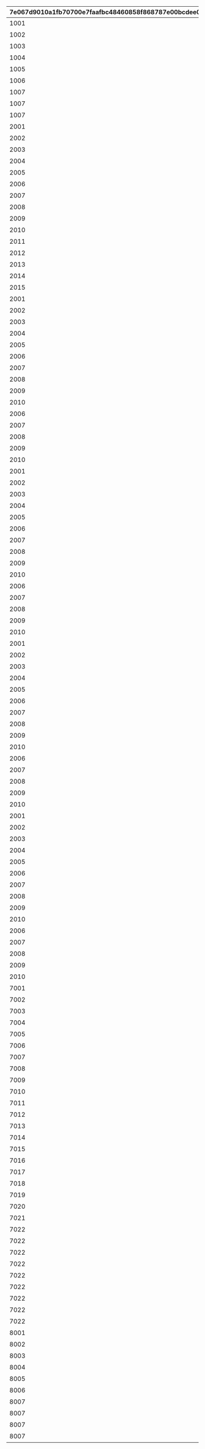 |7e067d9010a1fb70700e7faafbc48460858f868787e00bcdee09bbe778a42b99|0de851bed8ce9a4735948c87e54d3161604015e960b5951057964bf7ff2211e9|68d8588862ac16a1bebfaadc35fb1b451d0eff556198a1fde5470a6988f98d89|d82b7d1aa800bdb2281768ca695f5ee8d8641c603599e25c2a79e7889e61a3d1|e05d44b50da4b7ac0991cb644a3d0078436f3927974bbcc9d60dd8144d9ef257|7174dfc9c7a8a9fbb39cf8900e04beba27b3046b56eea8bce387d55e51d6e46c|5288881c37cdc61623d55b0d747fa06c6972e0ef88ee1d7b9753c0f21b914289|507f9e81f41d962e51c4aa8e7836ad480b487be1158fa12530138455210a5c96|4a6e9a7afbfc5de2a64696dee7594cadc37e74c72841d201e8faf08d32007963|
| --- | --- | --- | --- | --- | --- | --- | --- | --- |
|1001|プリンセスナイトRANK5を達成しよう|0|1002|5|129|20021|1001|1|
|1002|プリンセスナイトRANK10を達成しよう|0|1002|10|129|20021|1002|1|
|1003|プリンセスナイトRANK30を達成しよう|0|1002|30|129|20021|1003|1|
|1004|プリンセスナイトRANK50を達成しよう|0|1002|50|129|20021|1004|1|
|1005|プリンセスナイトRANK100を達成しよう|0|1002|100|129|20021|1005|1|
|1006|プリンセスナイトRANK150を達成しよう|0|1002|150|129|20021|1006|1|
|1007|プリンセスナイトRANK200を達成しよう|0|1002|200|129|20021|1007|1|
|1007|プリンセスナイトRANK250を達成しよう|0|1002|250|129|20021|1008|1|
|1007|プリンセスナイトRANK300を達成しよう|0|1002|300|129|20021|1009|1|
|2001|火属性の属性レベルを50まで上げよう|1|1003|50|129|20022|2001|2|
|2002|火属性の属性レベルを100まで上げよう|1|1003|100|129|20022|2002|2|
|2003|火属性の属性レベルを150まで上げよう|1|1003|150|129|20022|2003|2|
|2004|火属性の属性レベルを200まで上げよう|1|1003|200|129|20022|2004|2|
|2005|火属性の属性レベルを250まで上げよう|1|1003|250|129|20022|2005|2|
|2006|火属性の属性レベルを300まで上げよう|1|1003|300|129|20022|2006|2|
|2007|火属性の属性レベルを350まで上げよう|1|1003|350|129|20022|2007|2|
|2008|火属性の属性レベルを400まで上げよう|1|1003|400|129|20022|2008|2|
|2009|火属性の属性レベルを450まで上げよう|1|1003|450|129|20022|2009|2|
|2010|火属性の属性レベルを500まで上げよう|1|1003|500|129|20022|2010|2|
|2011|火属性の属性レベルを550まで上げよう|1|1003|550|129|20022|2011|2|
|2012|火属性の属性レベルを600まで上げよう|1|1003|600|129|20022|2012|2|
|2013|火属性の属性レベルを650まで上げよう|1|1003|650|129|20022|2013|2|
|2014|火属性の属性レベルを700まで上げよう|1|1003|700|129|20022|2014|2|
|2015|火属性の属性レベルを750まで上げよう|1|1003|750|129|20022|2015|2|
|2001|水属性の属性レベルを50まで上げよう|2|1003|50|129|20022|3001|3|
|2002|水属性の属性レベルを100まで上げよう|2|1003|100|129|20022|3002|3|
|2003|水属性の属性レベルを150まで上げよう|2|1003|150|129|20022|3003|3|
|2004|水属性の属性レベルを200まで上げよう|2|1003|200|129|20022|3004|3|
|2005|水属性の属性レベルを250まで上げよう|2|1003|250|129|20022|3005|3|
|2006|水属性の属性レベルを300まで上げよう|2|1003|300|129|20022|3006|3|
|2007|水属性の属性レベルを350まで上げよう|2|1003|350|129|20022|3007|3|
|2008|水属性の属性レベルを400まで上げよう|2|1003|400|129|20022|3008|3|
|2009|水属性の属性レベルを450まで上げよう|2|1003|450|129|20022|3009|3|
|2010|水属性の属性レベルを500まで上げよう|2|1003|500|129|20022|3010|3|
|2006|水属性の属性レベルを550まで上げよう|2|1003|550|129|20022|3011|3|
|2007|水属性の属性レベルを600まで上げよう|2|1003|600|129|20022|3012|3|
|2008|水属性の属性レベルを650まで上げよう|2|1003|650|129|20022|3013|3|
|2009|水属性の属性レベルを700まで上げよう|2|1003|700|129|20022|3014|3|
|2010|水属性の属性レベルを750まで上げよう|2|1003|750|129|20022|3015|3|
|2001|風属性の属性レベルを50まで上げよう|3|1003|50|129|20022|4001|4|
|2002|風属性の属性レベルを100まで上げよう|3|1003|100|129|20022|4002|4|
|2003|風属性の属性レベルを150まで上げよう|3|1003|150|129|20022|4003|4|
|2004|風属性の属性レベルを200まで上げよう|3|1003|200|129|20022|4004|4|
|2005|風属性の属性レベルを250まで上げよう|3|1003|250|129|20022|4005|4|
|2006|風属性の属性レベルを300まで上げよう|3|1003|300|129|20022|4006|4|
|2007|風属性の属性レベルを350まで上げよう|3|1003|350|129|20022|4007|4|
|2008|風属性の属性レベルを400まで上げよう|3|1003|400|129|20022|4008|4|
|2009|風属性の属性レベルを450まで上げよう|3|1003|450|129|20022|4009|4|
|2010|風属性の属性レベルを500まで上げよう|3|1003|500|129|20022|4010|4|
|2006|風属性の属性レベルを550まで上げよう|3|1003|550|129|20022|4011|4|
|2007|風属性の属性レベルを600まで上げよう|3|1003|600|129|20022|4012|4|
|2008|風属性の属性レベルを650まで上げよう|3|1003|650|129|20022|4013|4|
|2009|風属性の属性レベルを700まで上げよう|3|1003|700|129|20022|4014|4|
|2010|風属性の属性レベルを750まで上げよう|3|1003|750|129|20022|4015|4|
|2001|光属性の属性レベルを50まで上げよう|4|1003|50|129|20022|5001|5|
|2002|光属性の属性レベルを100まで上げよう|4|1003|100|129|20022|5002|5|
|2003|光属性の属性レベルを150まで上げよう|4|1003|150|129|20022|5003|5|
|2004|光属性の属性レベルを200まで上げよう|4|1003|200|129|20022|5004|5|
|2005|光属性の属性レベルを250まで上げよう|4|1003|250|129|20022|5005|5|
|2006|光属性の属性レベルを300まで上げよう|4|1003|300|129|20022|5006|5|
|2007|光属性の属性レベルを350まで上げよう|4|1003|350|129|20022|5007|5|
|2008|光属性の属性レベルを400まで上げよう|4|1003|400|129|20022|5008|5|
|2009|光属性の属性レベルを450まで上げよう|4|1003|450|129|20022|5009|5|
|2010|光属性の属性レベルを500まで上げよう|4|1003|500|129|20022|5010|5|
|2006|光属性の属性レベルを550まで上げよう|4|1003|550|129|20022|5011|5|
|2007|光属性の属性レベルを600まで上げよう|4|1003|600|129|20022|5012|5|
|2008|光属性の属性レベルを650まで上げよう|4|1003|650|129|20022|5013|5|
|2009|光属性の属性レベルを700まで上げよう|4|1003|700|129|20022|5014|5|
|2010|光属性の属性レベルを750まで上げよう|4|1003|750|129|20022|5015|5|
|2001|闇属性の属性レベルを50まで上げよう|5|1003|50|129|20022|6001|6|
|2002|闇属性の属性レベルを100まで上げよう|5|1003|100|129|20022|6002|6|
|2003|闇属性の属性レベルを150まで上げよう|5|1003|150|129|20022|6003|6|
|2004|闇属性の属性レベルを200まで上げよう|5|1003|200|129|20022|6004|6|
|2005|闇属性の属性レベルを250まで上げよう|5|1003|250|129|20022|6005|6|
|2006|闇属性の属性レベルを300まで上げよう|5|1003|300|129|20022|6006|6|
|2007|闇属性の属性レベルを350まで上げよう|5|1003|350|129|20022|6007|6|
|2008|闇属性の属性レベルを400まで上げよう|5|1003|400|129|20022|6008|6|
|2009|闇属性の属性レベルを450まで上げよう|5|1003|450|129|20022|6009|6|
|2010|闇属性の属性レベルを500まで上げよう|5|1003|500|129|20022|6010|6|
|2006|闇属性の属性レベルを550まで上げよう|5|1003|550|129|20022|6011|6|
|2007|闇属性の属性レベルを600まで上げよう|5|1003|600|129|20022|6012|6|
|2008|闇属性の属性レベルを650まで上げよう|5|1003|650|129|20022|6013|6|
|2009|闇属性の属性レベルを700まで上げよう|5|1003|700|129|20022|6014|6|
|2010|闇属性の属性レベルを750まで上げよう|5|1003|750|129|20022|6015|6|
|7001|ノードを10個強化完了しよう|0|1004|10|129|20023|7001|7|
|7002|ノードを20個強化完了しよう|0|1004|20|129|20023|7002|7|
|7003|ノードを30個強化完了しよう|0|1004|30|129|20023|7003|7|
|7004|ノードを40個強化完了しよう|0|1004|40|129|20023|7004|7|
|7005|ノードを50個強化完了しよう|0|1004|50|129|20023|7005|7|
|7006|ノードを60個強化完了しよう|0|1004|60|129|20023|7006|7|
|7007|ノードを70個強化完了しよう|0|1004|70|129|20023|7007|7|
|7008|ノードを80個強化完了しよう|0|1004|80|129|20023|7008|7|
|7009|ノードを90個強化完了しよう|0|1004|90|129|20023|7009|7|
|7010|ノードを100個強化完了しよう|0|1004|100|129|20023|7010|7|
|7011|ノードを110個強化完了しよう|0|1004|110|129|20023|7011|7|
|7012|ノードを120個強化完了しよう|0|1004|120|129|20023|7012|7|
|7013|ノードを130個強化完了しよう|0|1004|130|129|20023|7013|7|
|7014|ノードを140個強化完了しよう|0|1004|140|129|20023|7014|7|
|7015|ノードを150個強化完了しよう|0|1004|150|129|20023|7015|7|
|7016|ノードを160個強化完了しよう|0|1004|160|129|20023|7016|7|
|7017|ノードを170個強化完了しよう|0|1004|170|129|20023|7017|7|
|7018|ノードを180個強化完了しよう|0|1004|180|129|20023|7018|7|
|7019|ノードを190個強化完了しよう|0|1004|190|129|20023|7019|7|
|7020|ノードを200個強化完了しよう|0|1004|200|129|20023|7020|7|
|7021|ノードを210個強化完了しよう|0|1004|210|129|20023|7021|7|
|7022|ノードを222個強化完了しよう|0|1004|222|129|20023|7022|7|
|7022|ノードを250個強化完了しよう|0|1004|250|129|20023|7023|7|
|7022|ノードを275個強化完了しよう|0|1004|275|129|20023|7024|7|
|7022|ノードを300個強化完了しよう|0|1004|300|129|20023|7025|7|
|7022|ノードを325個強化完了しよう|0|1004|325|129|20023|7026|7|
|7022|ノードを350個強化完了しよう|0|1004|350|129|20023|7027|7|
|7022|ノードを375個強化完了しよう|0|1004|375|129|20023|7028|7|
|7022|ノードを400個強化完了しよう|0|1004|400|129|20023|7029|7|
|7022|ノードを430個強化完了しよう|0|1004|430|129|20023|7030|7|
|8001|ノードを5個強化完了しよう|0|1005|5|129|20024|8001|8|
|8002|ノードを10個強化完了しよう|0|1005|10|129|20024|8002|8|
|8003|ノードを15個強化完了しよう|0|1005|15|129|20024|8003|8|
|8004|ノードを20個強化完了しよう|0|1005|20|129|20024|8004|8|
|8005|ノードを25個強化完了しよう|0|1005|25|129|20024|8005|8|
|8006|ノードを33個強化完了しよう|0|1005|33|129|20024|8006|8|
|8007|ノードを40個強化完了しよう|0|1005|40|129|20024|8007|8|
|8007|ノードを50個強化完了しよう|0|1005|50|129|20024|8008|8|
|8007|ノードを60個強化完了しよう|0|1005|60|129|20024|8009|8|
|8007|ノードを66個強化完了しよう|0|1005|66|129|20024|8010|8|